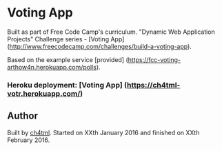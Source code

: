 # Voting App

Built as part of Free Code Camp's curriculum. "Dynamic Web Application Projects" Challenge series - [Voting App] (http://www.freecodecamp.com/challenges/build-a-voting-app).

Based on the example service [provided] (https://fcc-voting-arthow4n.herokuapp.com/polls).

### Heroku deployment: [Voting App] (https://ch4tml-votr.herokuapp.com/)

## Author 

Built by [ch4tml](https://github.com/ch4tml/). Started on XXth January 2016 and finished on XXth February 2016.